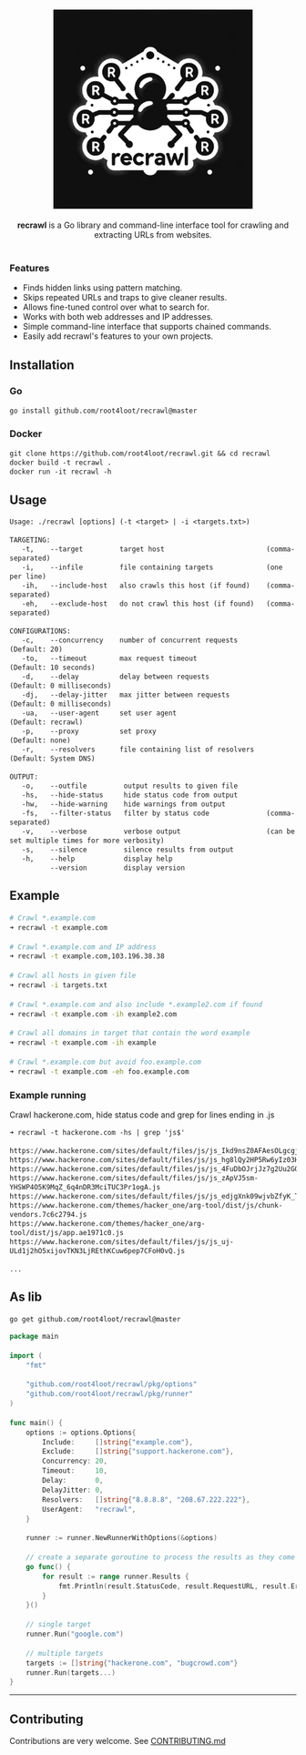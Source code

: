 <br>
<div align="center">
  <br>
  <img src="assets/logo.png" alt="recrawl logo" width="350">
</div>

<br>

<div align="center">
 <strong>recrawl</strong> is a Go library and command-line interface tool for crawling and extracting URLs from websites.
</div>

<br>

### Features

- Finds hidden links using pattern matching.
- Skips repeated URLs and traps to give cleaner results.
- Allows fine-tuned control over what to search for.
- Works with both web addresses and IP addresses.
- Simple command-line interface that supports chained commands.
- Easily add recrawl's features to your own projects.

## Installation

### Go
```
go install github.com/root4loot/recrawl@master
```

### Docker
```
git clone https://github.com/root4loot/recrawl.git && cd recrawl
docker build -t recrawl .
docker run -it recrawl -h
```

## Usage
```
Usage: ./recrawl [options] (-t <target> | -i <targets.txt>)

TARGETING:
   -t,    --target         target host                         (comma-separated)
   -i,    --infile         file containing targets             (one per line)
   -ih,   --include-host   also crawls this host (if found)    (comma-separated)
   -eh,   --exclude-host   do not crawl this host (if found)   (comma-separated)

CONFIGURATIONS:
   -c,    --concurrency    number of concurrent requests       (Default: 20)
   -to,   --timeout        max request timeout                 (Default: 10 seconds)
   -d,    --delay          delay between requests              (Default: 0 milliseconds)
   -dj,   --delay-jitter   max jitter between requests         (Default: 0 milliseconds)
   -ua,   --user-agent     set user agent                      (Default: recrawl)
   -p,    --proxy          set proxy                           (Default: none)
   -r,    --resolvers      file containing list of resolvers   (Default: System DNS)

OUTPUT:
   -o,    --outfile         output results to given file
   -hs,   --hide-status     hide status code from output
   -hw,   --hide-warning    hide warnings from output
   -fs,   --filter-status   filter by status code              (comma-separated)
   -v,    --verbose         verbose output                     (can be set multiple times for more verbosity)
   -s,    --silence         silence results from output
   -h,    --help            display help
          --version         display version
```

## Example

```sh
# Crawl *.example.com
➜ recrawl -t example.com

# Crawl *.example.com and IP address
➜ recrawl -t example.com,103.196.38.38

# Crawl all hosts in given file
➜ recrawl -i targets.txt

# Crawl *.example.com and also include *.example2.com if found
➜ recrawl -t example.com -ih example2.com

# Crawl all domains in target that contain the word example
➜ recrawl -t example.com -ih example

# Crawl *.example.com but avoid foo.example.com
➜ recrawl -t example.com -eh foo.example.com
```

### Example running

Crawl hackerone.com, hide status code and grep for lines ending in .js

```
➜ recrawl -t hackerone.com -hs | grep 'js$'

https://www.hackerone.com/sites/default/files/js/js_Ikd9nsZ0AFAesOLgcgjc7F6CRoODbeqOn7SVbsXgALQ.js
https://www.hackerone.com/sites/default/files/js/js_hg8lQy2HP5Rw6yIz03HhGKfvnyySwjoFdqpvXgRJD6I.js
https://www.hackerone.com/sites/default/files/js/js_4FuDbOJrjJz7g2Uu2GQ6ZFtnbdPymNgBpNtoRkgooH8.js
https://www.hackerone.com/sites/default/files/js/js_zApVJ5sm-YHSWP4O5K9MqZ_6q4nDR3MciTUC3Pr1ogA.js
https://www.hackerone.com/sites/default/files/js/js_edjgXnk09wjvbZfyK_TkFKU4uhpo1LGgJBnFdeu6aH8.js
https://www.hackerone.com/themes/hacker_one/arg-tool/dist/js/chunk-vendors.7c6c2794.js
https://www.hackerone.com/themes/hacker_one/arg-tool/dist/js/app.ae1971c0.js
https://www.hackerone.com/sites/default/files/js/js_uj-ULd1j2hO5xijovTKN3LjREthKCuw6pep7CFoH0vQ.js

...
```

## As lib
```
go get github.com/root4loot/recrawl@master
```

```go
package main

import (
	"fmt"

	"github.com/root4loot/recrawl/pkg/options"
	"github.com/root4loot/recrawl/pkg/runner"
)

func main() {
	options := options.Options{
		Include:     []string{"example.com"},
		Exclude:     []string{"support.hackerone.com"},
		Concurrency: 20,
		Timeout:     10,
		Delay:       0,
		DelayJitter: 0,
		Resolvers:   []string{"8.8.8.8", "208.67.222.222"},
		UserAgent:   "recrawl",
	}

	runner := runner.NewRunnerWithOptions(&options)

	// create a separate goroutine to process the results as they come in
	go func() {
		for result := range runner.Results {
			fmt.Println(result.StatusCode, result.RequestURL, result.Error)
		}
	}()

	// single target
	runner.Run("google.com")

	// multiple targets
	targets := []string{"hackerone.com", "bugcrowd.com"}
	runner.Run(targets...)
}
```

---

## Contributing

Contributions are very welcome. See [CONTRIBUTING.md](CONTRIBUTING.md)
